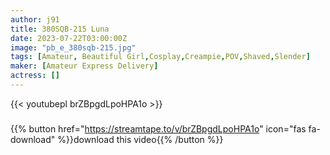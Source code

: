 ```yaml
---
author: j91
title: 380SQB-215 Luna
date: 2023-07-22T03:00:00Z
image: "pb_e_380sqb-215.jpg"
tags: [Amateur, Beautiful Girl,Cosplay,Creampie,POV,Shaved,Slender]
maker: [Amateur Express Delivery]
actress: []
---
```



{{< youtubepl brZBpgdLpoHPA1o >}}
###

{{% button href="https://streamtape.to/v/brZBpgdLpoHPA1o" icon="fas fa-download" %}}download this video{{% /button %}}

